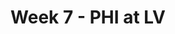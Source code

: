 ---
layout: game
title: Week 7 - PHI at LV
season: 2021
game_id: 2021_07_PHI_LV
away_team: PHI
home_team: LV
---